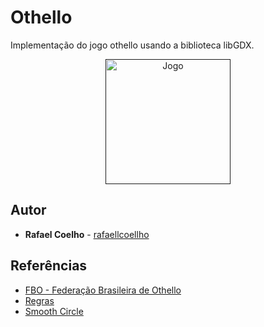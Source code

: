 # Othello

Implementação do jogo othello usando a biblioteca libGDX.

<p align="center">
	<a href="">
		<img alt="Jogo" src="docs/img.png" width="200px">
	</a>
</p>

## Autor

* **Rafael Coelho** - [rafaellcoellho](https://github.com/rafaellcoellho)

## Referências 

+ [FBO - Federação Brasileira de Othello](http://www.othellobrasil.com.br/)
+ [Regras](https://www.youtube.com/watch?v=Ol3Id7xYsY4)
+ [Smooth Circle](https://github.com/iodamien/Smooth-circle)